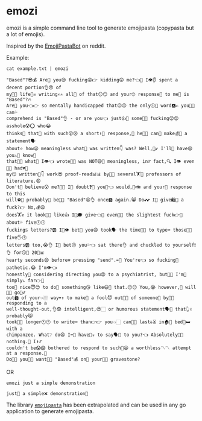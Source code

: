 # emozi

emozi is a simple command line tool to generate emojipasta (copypasta but a lot of emojis).

Inspired by the [EmojiPastaBot](https://github.com/Kevinpgalligan/EmojipastaBot) on reddit.

Example:
```
cat example.txt | emozi
```

```
"Based"?😎💰 Are🔢 you😍 fucking😡👉 kidding😡 me?👈💖 I👁👂 spent a decent portion👌😞 of 
my🏿👨 life👫☠ writing✍✍ all🌈 of that😐😏 and your🙄 response🎉 to me🏿 is "Based"?🔥 
Are🔢 you👈👉 so mentally handicapped that😐😐 the only🕦💪 word🅰✍ you👏🙋 can💦 
comprehend is "Based"👌 - or are you👈 just👍👏 some💜😉 fucking😡😡 asshole😰⭕ who😂 
thinks👏 that🏻 with such😲😢 a short⬇💁 response,🎉 he👨🏑 can🍞 make💰🖕 a statement🗣 
about⭐ how😦 meaningless what🙏 was written👇 was? Well,🤷✔ I'll💁 have😄 you⚠🤖 know🤔 
that💖❔ what😤 I👁👈 wrote📝📓 was NOT😅🚫 meaningless, in♂ fact,🔍 I👁 even🌠😛 had💔👊
my😏 written📝👇 work😍 proof-read📊📊 by🍭🍭 several🏋💯 professors of literature.😩 
Don't🙅 believe😲 me?🙁💦 I🤤 doubt❓👅 you🐶👈 would,💯👪 and your💍 response to this 
will⚽🚫 probably🎲 be🐝🤓 "Based"😫👌 once🅱 again.😸 Do💕💕 I👏 give🛍👐 a fuck?👉 No,💰😩
does🏋✊ it look👀👀 like👍 I🙋🎓 give👈🍆 even🌃🌃 the slightest fuck👉👦 about💦 five🕔🕔 
fucking♋ letters?🆎 I🤠👁 bet🎰 you😩 took🗣 the time👏👏 to type⌨ those👞😡 five🖐🕔 
letters🆎 too,😭👌 I🏼 bet😐 you💦👈 sat there👌 and chuckled to yourself❗👌 for😏😤 20🔳📊 
hearty seconds😫 before❄ pressing "send".➡💌 You're👈 so fucking🍆 pathetic.😂 I'm👁👈 
honestly🤷 considering directing you😡 to a psychiatrist, but😤😳 I'm💉 simply⤵ far👉🌌 
too🖖 nice😇😍 to do👏 something😘 like😃👧 that.😐😐 You,😭 however,🤔 will👏👏 go🏾♂ 
out🅱 of your👈🏼 way➡↕ to make👐 a fool😈 out📣😬 of someone👨 by👼🍄 responding to a 
well-thought-out,👌😨 intelligent,😍🏻 or humorous statement🗣👊 that👆✌ probably😻 
took👀👫 longer🕚🕚 to write⌨ than👉👉 you👈🏻 can🤔🔫 last♿⏳ in🏠👏 bed🛌🛏 with a 
chimpanzee. What❔ do😫 I➡💁 have🙋☣ to say🗣👅 to you?👈 Absolutely🙅🙅 nothing.🔫 I⬇♂ 
couldn't be😱😱 bothered to respond to such🏼😆 a worthless〽〽 attempt at a response.🎉 
Do🍆💬 you🚫🤙 want🙍😍 "Based"💰 on🍆 your👗💸 gravestone?
```

OR

```
emozi just a simple demonstration
```
```
just👏 a simple❌ demonstration🎯
```

The library [`emojipasta`](https://github.com/Shravan-1908/emozi/tree/main/emojipasta) has been extrapolated and can be used in any go application to generate emojipasta.